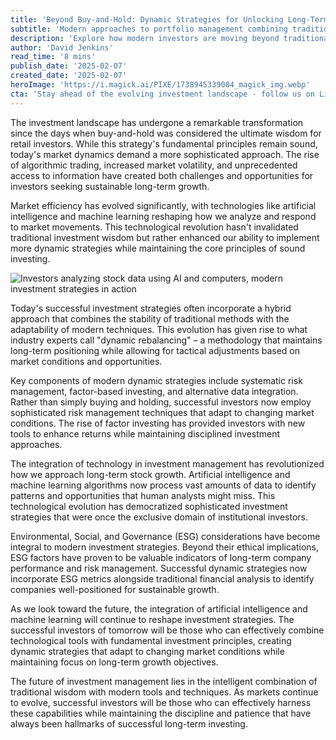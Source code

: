 ```yaml
---
title: 'Beyond Buy-and-Hold: Dynamic Strategies for Unlocking Long-Term Stock Growth'
subtitle: 'Modern approaches to portfolio management combining traditional wisdom with new technologies'
description: 'Explore how modern investors are moving beyond traditional buy-and-hold strategies by incorporating dynamic approaches, technological tools, and sophisticated risk management techniques to maximize long-term stock growth in today's complex market environment.'
author: 'David Jenkins'
read_time: '8 mins'
publish_date: '2025-02-07'
created_date: '2025-02-07'
heroImage: 'https://i.magick.ai/PIXE/1738945339084_magick_img.webp'
cta: 'Stay ahead of the evolving investment landscape - follow us on LinkedIn for regular insights on modern portfolio management strategies and market analysis.'
---
```


The investment landscape has undergone a remarkable transformation since the days when buy-and-hold was considered the ultimate wisdom for retail investors. While this strategy's fundamental principles remain sound, today's market dynamics demand a more sophisticated approach. The rise of algorithmic trading, increased market volatility, and unprecedented access to information have created both challenges and opportunities for investors seeking sustainable long-term growth.

Market efficiency has evolved significantly, with technologies like artificial intelligence and machine learning reshaping how we analyze and respond to market movements. This technological revolution hasn't invalidated traditional investment wisdom but rather enhanced our ability to implement more dynamic strategies while maintaining the core principles of sound investing.

![Investors analyzing stock data using AI and computers, modern investment strategies in action](https://i.magick.ai/PIXE/1738945339088_magick_img.webp)

Today's successful investment strategies often incorporate a hybrid approach that combines the stability of traditional methods with the adaptability of modern techniques. This evolution has given rise to what industry experts call "dynamic rebalancing" – a methodology that maintains long-term positioning while allowing for tactical adjustments based on market conditions and opportunities.

Key components of modern dynamic strategies include systematic risk management, factor-based investing, and alternative data integration. Rather than simply buying and holding, successful investors now employ sophisticated risk management techniques that adapt to changing market conditions. The rise of factor investing has provided investors with new tools to enhance returns while maintaining disciplined investment approaches.

The integration of technology in investment management has revolutionized how we approach long-term stock growth. Artificial intelligence and machine learning algorithms now process vast amounts of data to identify patterns and opportunities that human analysts might miss. This technological evolution has democratized sophisticated investment strategies that were once the exclusive domain of institutional investors.

Environmental, Social, and Governance (ESG) considerations have become integral to modern investment strategies. Beyond their ethical implications, ESG factors have proven to be valuable indicators of long-term company performance and risk management. Successful dynamic strategies now incorporate ESG metrics alongside traditional financial analysis to identify companies well-positioned for sustainable growth.

As we look toward the future, the integration of artificial intelligence and machine learning will continue to reshape investment strategies. The successful investors of tomorrow will be those who can effectively combine technological tools with fundamental investment principles, creating dynamic strategies that adapt to changing market conditions while maintaining focus on long-term growth objectives.

The future of investment management lies in the intelligent combination of traditional wisdom with modern tools and techniques. As markets continue to evolve, successful investors will be those who can effectively harness these capabilities while maintaining the discipline and patience that have always been hallmarks of successful long-term investing.